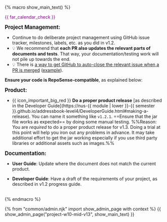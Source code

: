 {% macro show_main_text() %}
<div id="main">

<div id="title">

</div>
<div id="body">

<p class="lead" style="color: purple"><md>{{ far_calendar_check }} <include src="project-timeline.md#mid-v13-overview" inline /></md></p>


**<big>Project Management:</big>**

* Continue to do deliberate project management using GitHub issue tracker, milestones, labels, etc. as you did in v1.2.
* :bulb: We recommend that **each PR also updates the relevant parts of documents and tests**. That way, your documentation/testing work will not pile up towards the end.
* :bulb: There is [a way to get GitHub to auto-close the relevant issue when a PR is merged](https://help.github.com/articles/closing-issues-using-keywords/) ([example](https://github.com/se-edu/addressbook-level4/pull/888)).

**Ensure your code is <tooltip content="i.e., RepoSense can detect your code as yours">RepoSense-compatible</tooltip>**, as explained below:

<panel type="seamless" header="#### Ensuring your code is RepoSense-Compatible" expanded >
  <include src="reposenseCompatibility.md#main" />
</panel>

**<big>Product:</big>**

* {{ icon_important_big_red }} **Do a <tooltip content="resulting in a jar file on GitHub that can be downloaded by potential users">proper product release</tooltip>** [as described in the Developer Guide](https://nus-{{ module | lower }}-{{ semester }}.github.io/addressbook-level4/DeveloperGuide.html#making-a-release). You can name it something like `v1.2.1`. ==Ensure that the jar file works as expected== by doing some manual testing. %%Reason: You are _required_ to do a proper product release for v1.3. Doing a trial at this point will help you iron out any problems in advance. It may take additional effort to get the jar working especially if you use third party libraries or additional assets such as images.%%


**<big>Documentation:</big>**

* **User Guide**: Update where the document does not match the current product.

* **Developer Guide**:
  Have a draft of the requirements of your project, as described in <trigger trigger="click" for="modal:v12-v12">v1.2 progress guide</trigger>.

<modal large title="Admin » Project → v1.2" id="modal:v12-v12">
  <include src="project-w09-v12.md#body"/>
</modal>

</div>
</div>
{% endmacro %}

{% from "common/admin.njk" import show_admin_page with context %}
{{ show_admin_page("project-w10-mid-v13", show_main_text) }}